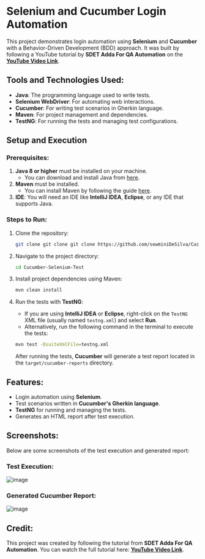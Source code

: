 # Selenium and Cucumber Login Automation 

This project demonstrates login automation using **Selenium** and **Cucumber** with a Behavior-Driven Development (BDD) approach. It was built by following a YouTube tutorial by **SDET Adda For QA Automation** on the **[YouTube Video Link](https://youtu.be/8fFtyN7bbpo?si=xjMxVH9fdS3uw6LU)**.

## Tools and Technologies Used:
- **Java**: The programming language used to write tests.
- **Selenium WebDriver**: For automating web interactions.
- **Cucumber**: For writing test scenarios in Gherkin language.
- **Maven**: For project management and dependencies.
- **TestNG**: For running the tests and managing test configurations.

## Setup and Execution

### Prerequisites:
1. **Java 8 or higher** must be installed on your machine.
   - You can download and install Java from [here](https://www.oracle.com/java/technologies/javase-jdk11-downloads.html).
2. **Maven** must be installed.
   - You can install Maven by following the guide [here](https://maven.apache.org/install.html).
3. **IDE**: You will need an IDE like **IntelliJ IDEA**, **Eclipse**, or any IDE that supports Java.

### Steps to Run:
1. Clone the repository:
   ```bash
   git clone git clone git clone https://github.com/sewminiDeSilva/Cucumber-Selenium-Test.git
   ```

2. Navigate to the project directory:
   ```bash
   cd Cucumber-Selenium-Test
   ```

3. Install project dependencies using Maven:
   ```bash
   mvn clean install
   ```

4. Run the tests with **TestNG**:
   - If you are using **IntelliJ IDEA** or **Eclipse**, right-click on the `TestNG` XML file (usually named `testng.xml`) and select **Run**.
   - Alternatively, run the following command in the terminal to execute the tests:
   ```bash
   mvn test -DsuiteXmlFile=testng.xml
   ```

   After running the tests, **Cucumber** will generate a test report located in the `target/cucumber-reports` directory.

## Features:
- Login automation using **Selenium**.
- Test scenarios written in **Cucumber's Gherkin language**.
- **TestNG** for running and managing the tests.
- Generates an HTML report after test execution.

## Screenshots:
Below are some screenshots of the test execution and generated report:

### Test Execution:
![image](https://github.com/user-attachments/assets/0b4f07eb-69c9-4a4a-8f4a-e5bd86550496)


### Generated Cucumber Report:
![image](https://github.com/user-attachments/assets/72ee58bd-a7db-4905-8dc6-d3bc541368fc)


## Credit:
This project was created by following the tutorial from **SDET Adda For QA Automation**. You can watch the full tutorial here: **[YouTube Video Link](https://youtu.be/8fFtyN7bbpo?si=xjMxVH9fdS3uw6LU)**.

